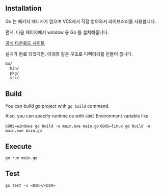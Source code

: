 ## Installation

Go 는 패키지 매니저가 없으며 VCS에서 직접 받아와서 라이브러리를 사용합니다.

먼저, 다음 페이지에서 window 용 Go 를 설치해줍니다.

[공식 다운로드 사이트](https://golang.org/dl/)

설치가 완료 되었다면. 아래와 같은 구조로 디렉터리를 만들어 줍니다.

```txt
Go/
  bin/
  pkg/
  src/
```

## Build

You can build go project with `go build` command.

Also, you can specify runtime os with `GOOS` Environment variable like

`GOOS=windows go build -o main.exe main.go`
`GOOS=linux go build -o main.exe main.go`

## Execute

`go run main.go`

## Test

`go test -v <DIR>/<DIR>`
